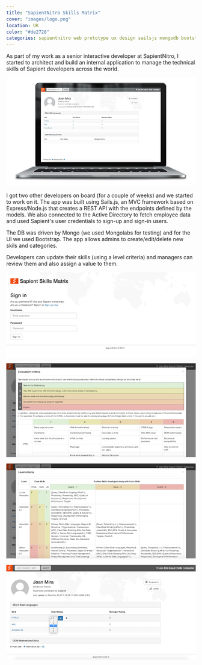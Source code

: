```yaml
---
title: "SapientNitro Skills Matrix"
cover: "images/logo.png"
location: UK
color: "#de2728"
categories: sapientnitro web prototype ux design sailsjs mongodb bootstrap
---
```


As part of my work as a senior interactive developer at SapientNitro, I started to architect and build an internal application to manage the technical skills of Sapient developers across the world.

![](./images/2.jpg)

I got two other developers on board (for a couple of weeks) and we started to work on it. The app was built using Sails.js, an MVC framework based on Express/Node.js that creates a REST API with the endpoints defined by the models. We also connected to the Active Directory to fetch employee data and used Sapient's user credentials to sign-up and sign-in users.

The DB was driven by Mongo (we used Mongolabs for testing) and for the UI we used Bootstrap. The app allows admins to create/edit/delete new skils and categories.

Developers can update their skills (using a level criteria) and managers can review them and also assign a value to them.

![](./images/1.jpg)

![](./images/3.jpg)

![](./images/4.jpg)

![](./images/5.jpg)
